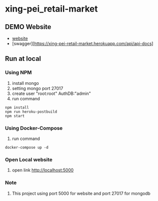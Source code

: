 # xing-pei_retail-market

## DEMO Website
- [website](https://xing-pei-retail-market.herokuapp.com/)
- [swagger][https://xing-pei-retail-market.herokuapp.com/api/api-docs]

## Run at local
### Using NPM
1. install mongo
2. setting mongo port 27017
3. create user "root:root" AuthDB:"admin"
4. run command
```
npm install
npm run heroku-postbuild
npm start
```

### Using Docker-Compose
1. run command
```
docker-compose up -d
```

### Open Local website
1. open link [http://localhost:5000](http://localhost:5000)

### Note
1. This project using port 5000 for website and port 27017 for mongodb